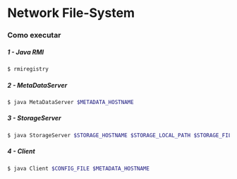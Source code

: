 # Network File-System

### Como executar

##### 1 - Java RMI
```bash
$ rmiregistry
```

##### 2 - MetaDataServer
```bash
$ java MetaDataServer $METADATA_HOSTNAME
```

##### 3 - StorageServer
```bash
$ java StorageServer $STORAGE_HOSTNAME $STORAGE_LOCAL_PATH $STORAGE_FILESYSTEM_PATH $METADATA_HOSTNAME
```

##### 4 - Client
```bash
$ java Client $CONFIG_FILE $METADATA_HOSTNAME
```
